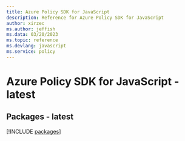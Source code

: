 ```yaml
---
title: Azure Policy SDK for JavaScript
description: Reference for Azure Policy SDK for JavaScript
author: xirzec
ms.author: jeffish
ms.data: 03/20/2023
ms.topic: reference
ms.devlang: javascript
ms.service: policy
---
```

# Azure Policy SDK for JavaScript - latest
## Packages - latest
[!INCLUDE [packages](policy-index.md)]